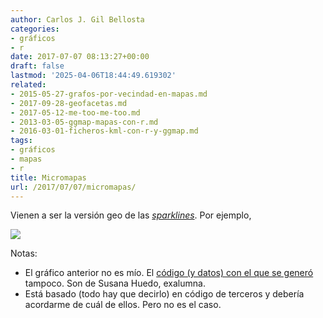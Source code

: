 ```yaml
---
author: Carlos J. Gil Bellosta
categories:
- gráficos
- r
date: 2017-07-07 08:13:27+00:00
draft: false
lastmod: '2025-04-06T18:44:49.619302'
related:
- 2015-05-27-grafos-por-vecindad-en-mapas.md
- 2017-09-28-geofacetas.md
- 2017-05-12-me-too-me-too.md
- 2013-03-05-ggmap-mapas-con-r.md
- 2016-03-01-ficheros-kml-con-r-y-ggmap.md
tags:
- gráficos
- mapas
- r
title: Micromapas
url: /2017/07/07/micromapas/
---
```


Vienen a ser la versión geo de las [_sparklines_](https://en.wikipedia.org/wiki/Sparkline). Por ejemplo,

![](/wp-uploads/2017/07/micromapa.png#center)

Notas:

* El gráfico anterior no es mío. El [código (y datos) con el que se generó](https://www.datanalytics.com/uploads/micromap.zip) tampoco. Son de Susana Huedo, exalumna.
* Está basado (todo hay que decirlo) en código de terceros y debería acordarme de cuál de ellos. Pero no es el caso.